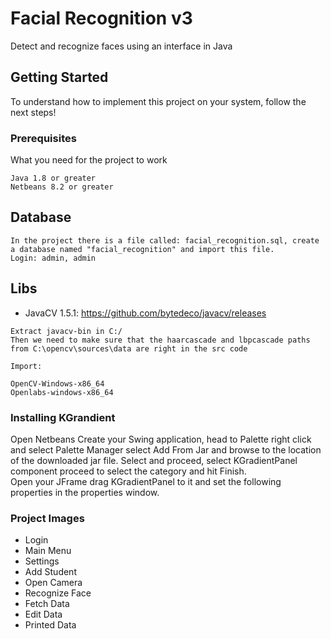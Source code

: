# Facial Recognition v3

Detect and recognize faces using an interface in Java


## Getting Started

To understand how to implement this project on your system, follow the next steps!

### Prerequisites

What you need for the project to work

```
Java 1.8 or greater
Netbeans 8.2 or greater
```

## Database

```
In the project there is a file called: facial_recognition.sql, create a database named "facial_recognition" and import this file.
Login: admin, admin
```

## Libs

* JavaCV 1.5.1: https://github.com/bytedeco/javacv/releases
```
Extract javacv-bin in C:/
Then we need to make sure that the haarcascade and lbpcascade paths from C:\opencv\sources\data are right in the src code

Import:

OpenCV-Windows-x86_64
Openlabs-windows-x86_64

```
### Installing KGrandient


Open Netbeans Create your Swing application, head to Palette right click and select Palette Manager select Add From Jar and browse to the location of the downloaded jar file. Select and proceed, select KGradientPanel component proceed to select the category and hit Finish. <br/>
Open your JFrame drag KGradientPanel to it and set the following properties in the properties window.

### Project Images

* Login
* Main Menu
* Settings
* Add Student
* Open Camera
* Recognize Face
* Fetch Data
* Edit Data
* Printed Data

